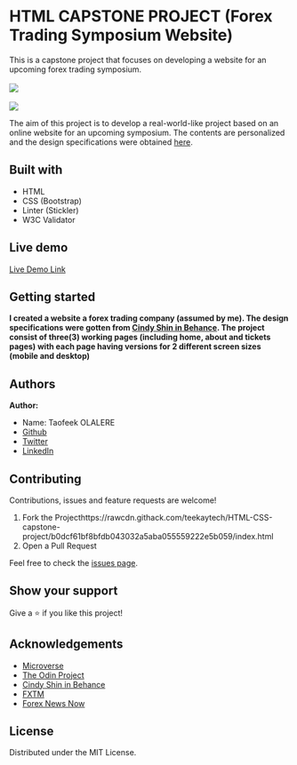 # HTML CAPSTONE PROJECT (Forex Trading Symposium Website)

This is a capstone project that focuses on developing a website for an upcoming forex trading symposium.
<br><br><img src="assets/img/home1.jpg"><br>
<br><img src="assets/img/home2.jpg"><br>

The aim of this project is to develop a real-world-like project based on an online website for an upcoming symposium. The contents are personalized and the design specifications were obtained [here](https://www.behance.net/gallery/29845175/CC-Global-Summit-2015).

## Built with
  * HTML
  * CSS (Bootstrap)
  * Linter (Stickler)
  * W3C Validator

## Live demo
[Live Demo Link](https://teekaytech.github.io/HTML-CSS-capstone-project/)

## Getting started
**I created a website a forex trading company (assumed by me). The design specifications were gotten from [Cindy Shin in Behance](https://www.behance.net/adagio07). The project consist of three(3) working pages (including home, about and tickets pages) with each page having versions for 2 different screen sizes (mobile and desktop)**

## Authors
 **Author:**
 * Name: Taofeek OLALERE
 * [Github](https://github.com/teekaytech/)
 * [Twitter](https://twitter.com/ola_lere)
 * [LinkedIn](https://www.linkedin.com/in/olaleretaofeek/)

## Contributing
Contributions, issues and feature requests are welcome!

   1. Fork the Projecthttps://rawcdn.githack.com/teekaytech/HTML-CSS-capstone-project/b0dcf61bf8bfdb043032a5aba055559222e5b059/index.html
   5. Open a Pull Request

Feel free to check the [issues page](https://github.com/teekaytech/HTML-CSS-capstone-project/issues).

## Show your support
Give a :star: if you like this project!

## Acknowledgements
  * [Microverse](https://www.microverse.org/)
  * [The Odin Project](https://www.theodinproject.com/courses/html5-and-css3/lessons/embedding-images-and-video#introduction)
  * [Cindy Shin in Behance](https://www.behance.net/gallery/29845175/CC-Global-Summit-2015)
  * [FXTM](https://www.forextimeir.com/education/forex-seminars)
  * [Forex News Now](https://www.forexnewsnow.com/education/forex-basics/top-10-most-successful-forex-traders-in-the-world/)


## License
 Distributed under the MIT License.
